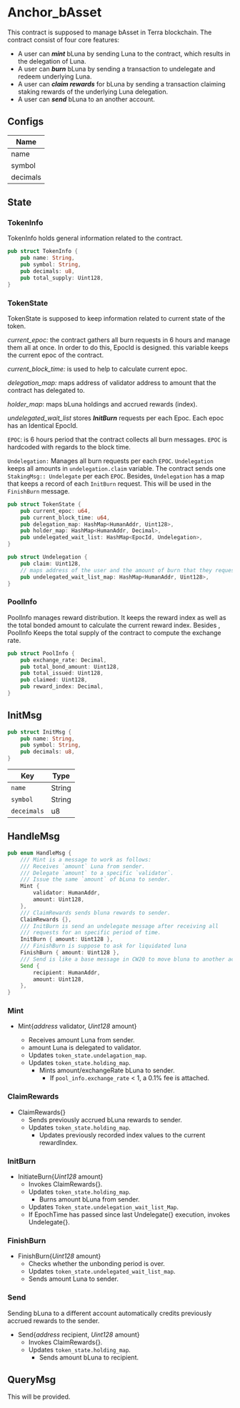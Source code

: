 # Anchor_bAsset <!-- omit in toc -->
This contract is supposed to manage bAsset in Terra blockchain. The contract consist of four core features:
    
   * A user can _***mint***_ bLuna by sending Luna to the contract, which results in the delegation of Luna.
   * A user can _***burn***_ bLuna by sending a transaction to undelegate and redeem underlying Luna.
   * A user can _***claim rewards***_ for bLuna by sending a transaction claiming staking rewards of the underlying Luna delegation.
   * A user can *_**send**_* bLuna to an another account.
   
## Configs 
| Name         | 
| ------------ | 
| name        |         
| symbol | 
|decimals|

## State
### TokenInfo
TokenInfo holds general information related to the contract. 
```rust
pub struct TokenInfo {
    pub name: String,
    pub symbol: String,
    pub decimals: u8,
    pub total_supply: Uint128,
}
```
### TokenState
TokenState is supposed to keep information related to current state of the token.

_current_epoc:_ the contract gathers all burn requests in 6 hours and manage them all at once. In order to do this, EpocId is designed. this variable keeps the current epoc of the contract.

_current_block_time:_  is used to help to calculate current epoc.

_delegation_map:_  maps address of validator address to amount that  the contract has delegated to.

_holder_map_:  maps bLuna holdings and accrued rewards (index).

_undelegated_wait_list_ stores _**InitBurn**_ requests per each Epoc. Each epoc has an Identical EpocId.

`EPOC`: is 6 hours period that the contract collects all burn messages. `EPOC` is hardcoded with regards to the block time.

`Undelegation:` Manages all burn requests per each `EPOC`. `Undelegation` keeps all amounts in `undelegation.claim` variable. The contract sends one `StakingMsg:: Undelegate` per each `EPOC`. Besides, `Undelegation` has a map that keeps a record of each `InitBurn` request. This will be used in the `FinishBurn` message.
```rust
pub struct TokenState {
    pub current_epoc: u64,
    pub current_block_time: u64,
    pub delegation_map: HashMap<HumanAddr, Uint128>,
    pub holder_map: HashMap<HumanAddr, Decimal>,
    pub undelegated_wait_list: HashMap<EpocId, Undelegation>,
}
```

```rust
pub struct Undelegation {
    pub claim: Uint128,
    // maps address of the user and the amount of burn that they requests.
    pub undelegated_wait_list_map: HashMap<HumanAddr, Uint128>,
}
```

### PoolInfo
PoolInfo manages reward distribution. It keeps the reward index as well as the total bonded amount to calculate the current reward index. Besides , PoolInfo Keeps the total supply of the contract to compute the exchange rate. 

```rust
pub struct PoolInfo {
    pub exchange_rate: Decimal,
    pub total_bond_amount: Uint128,
    pub total_issued: Uint128,
    pub claimed: Uint128,
    pub reward_index: Decimal,
}
```

## InitMsg
```rust
pub struct InitMsg {
    pub name: String,
    pub symbol: String,
    pub decimals: u8,
}
```
| Key                | Type       | 
| ------------------ | ---------- | 
| `name`     | String |
| `symbol`           | String    |
| `deceimals`        | u8    | 

## HandleMsg
```rust
pub enum HandleMsg {
    /// Mint is a message to work as follows:
    /// Receives `amount` Luna from sender.
    /// Delegate `amount` to a specific `validator`.
    /// Issue the same `amount` of bLuna to sender.
    Mint {
        validator: HumanAddr,
        amount: Uint128,
    },
    /// ClaimRewards sends bluna rewards to sender.
    ClaimRewards {},
    /// InitBurn is send an undelegate message after receiving all
    /// requests for an specific period of time.
    InitBurn { amount: Uint128 },
    /// FinishBurn is suppose to ask for liquidated luna
    FinishBurn { amount: Uint128 },
    /// Send is like a base message in CW20 to move bluna to another account
    Send {
        recipient: HumanAddr,
        amount: Uint128,
    },
}
```
### Mint
* Mint{*address* validator, *Uint128* amount}

    * Receives amount Luna from sender.
    * amount Luna is delegated to validator.
    * Updates `token_state.undelagation_map`.
    * Updates `token_state.holding_map`.
        * Mints amount/exchangeRate bLuna to sender.
            * If `pool_info.exchange_rate` < 1, a 0.1% fee is attached.


### ClaimRewards
* ClaimRewards{}
    * Sends previously accrued bLuna rewards to sender.
    * Updates `token_state.holding_map`.
        * Updates previously recorded index values to the current rewardIndex.


### InitBurn
* InitiateBurn{*Uint128* amount}
    * Invokes ClaimRewards{}.
    * Updates `token_state.holding_map`.
        * Burns amount bLuna from sender.
    * Updates `Token_state.undelegation_wait_list_Map`.
    * If EpochTime has passed since last Undelegate{} execution, invokes Undelegate{}.

### FinishBurn
* FinishBurn{*Uint128* amount}
    * Checks whether the unbonding period is over.
    * Updates `token_state.undelegated_wait_list_map`.
    * Sends amount Luna to sender.


### Send
Sending bLuna to a different account automatically credits previously accrued rewards to the sender.

* Send{*address* recipient, *Uint128* amount}
    * Invokes ClaimRewards{}.
    * Updates `token_state.holding_map`.
        * Sends amount bLuna to recipient.

## QueryMsg
This will be provided. 